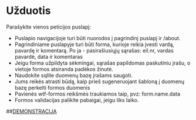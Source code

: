 # Užduotis

Parašykite vienos peticijos puslapį:
 
 * Puslapio navigacijoje turi būti nuorodos į pagrindinį puslapį ir /about.
 * Pagrindiniame puslapyje turi būti forma, kurioje reikia įvesti vardą, pavardę ir komentarą. Po ja - pasirašiusiųjų 
 sąrašas:
 eil.nr, vardas pavardė, data ir komentaras
 * Jeigu forma užpildyta sėkmingai, sąrašas papildomas paskutiniu įrašu, o vietoje formos atsiranda padėkos žinutė.
 * Naudokite sqlite duomenų bazę įrašams saugoti.
 * Jums reikės atrasti būdą, kaip prieš sugeneruojant šabloną į duomenų bazę perkelti formos duomenis
 * Pavienės wtf-formos reikšmės traukiamos taip, pvz: form.name.data 
 * Formos validacijas palikite pabaigai, jeigu liks laiko.

 
 ##[DEMONSTRACIJA]() 
 